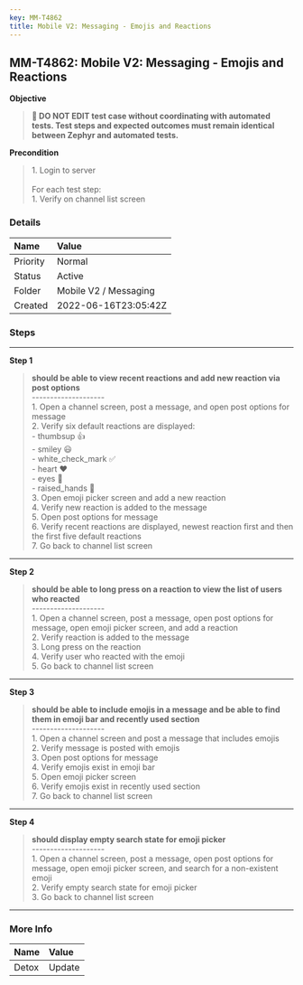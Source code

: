 ```yaml
---
key: MM-T4862
title: Mobile V2: Messaging - Emojis and Reactions
---
```


## MM-T4862: Mobile V2: Messaging - Emojis and Reactions

**Objective**

> <article><strong>🛑 DO NOT EDIT test case without coordinating with automated tests. Test steps and expected outcomes must remain identical between Zephyr and automated tests.</strong></article>

**Precondition**

> <article>1. Login to server<br /><br />For each test step:<br />1. Verify on channel list screen</article>

### Details

| Name     | Value                 |
| :------- | :-------------------- |
| Priority | Normal                |
| Status   | Active                |
| Folder   | Mobile V2 / Messaging |
| Created  | 2022-06-16T23:05:42Z  |

### Steps

<hr/>

**Step 1**

> <article><strong>should be able to view recent reactions and add new reaction via post options</strong><br />--------------------<br />1. Open a channel screen, post a message, and open post options for message<br />2. Verify six default reactions are displayed:<br />- thumbsup 👍<br />- smiley 😃<br />- white_check_mark ✅<br />- heart ❤️<br />- eyes 👀<br />- raised_hands 🙌<br />3. Open emoji picker screen and add a new reaction<br />4. Verify new reaction is added to the message<br />5. Open post options for message<br />6. Verify recent reactions are displayed, newest reaction first and then the first five default reactions<br />7. Go back to channel list screen</article>

<hr/>

**Step 2**

> <article><strong>should be able to long press on a reaction to view the list of users who reacted</strong><br />--------------------<br />1. Open a channel screen, post a message, open post options for message, open emoji picker screen, and add a reaction<br />2. Verify reaction is added to the message<br />3. Long press on the reaction<br />4. Verify user who reacted with the emoji<br />5. Go back to channel list screen</article>

<hr/>

**Step 3**

> <article><strong>should be able to include emojis in a message and be able to find them in emoji bar and recently used section</strong><br />--------------------<br />1. Open a channel screen and post a message that includes emojis<br />2. Verify message is posted with emojis<br />3. Open post options for message<br />4. Verify emojis exist in emoji bar<br />5. Open emoji picker screen<br />6. Verify emojis exist in recently used section<br />7. Go back to channel list screen</article>

<hr/>

**Step 4**

> <article><strong>should display empty search state for emoji picker</strong><br />--------------------<br />1. Open a channel screen, post a message, open post options for message, open emoji picker screen, and search for a non-existent emoji<br />2. Verify empty search state for emoji picker<br />3. Go back to channel list screen</article>

<hr/>

### More Info

| Name  | Value  |
| :---- | :----- |
| Detox | Update |
